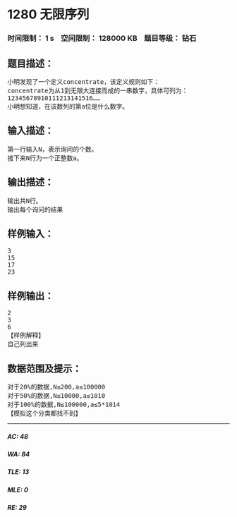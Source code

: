 # 1280 无限序列   
### 时间限制： 1 s&nbsp;&nbsp;&nbsp;&nbsp;空间限制： 128000 KB&nbsp;&nbsp;&nbsp;&nbsp;题目等级： 钻石  
## 题目描述：  

<pre>
小明发现了一个定义concentrate，该定义规则如下：
concentrate为从1到无限大连接而成的一串数字，具体可列为：
12345678910111213141516……  
小明想知道，在该数列的第a位是什么数字。 
</pre>
  
  
## 输入描述：  

<pre>
第一行输入N，表示询问的个数。
接下来N行为一个正整数a。
</pre>
  
  
## 输出描述：  

<pre>
输出共N行。
输出每个询问的结果
</pre>
  
  
## 样例输入：  

<pre>
3
15
17
23
</pre>
  
  
## 样例输出：  

<pre>
2
3
6
【样例解释】
自己列出来
</pre>
  
  
## 数据范围及提示：  

<pre>
对于20%的数据,N≤200,a≤100000
对于50%的数据,N≤10000,a≤1010
对于100%的数据,N≤100000,a≤5*1014
【模拟这个分类都找不到】
</pre>
  
  
***  

##### AC: 48  
##### WA: 84  
##### TLE: 13  
##### MLE: 0  
##### RE: 29  
